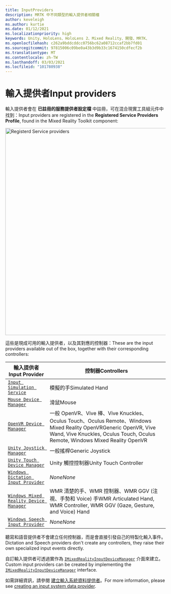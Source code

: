 ```yaml
---
title: InputProviders
description: MRTK 中不同類型的輸入提供者相關檔
author: keveleigh
ms.author: kurtie
ms.date: 01/12/2021
ms.localizationpriority: high
keywords: Unity、HoloLens、HoloLens 2、Mixed Reality、開發、MRTK、
ms.openlocfilehash: c262a9bddcddcc0756bc62a08712ccaf2bb7fd01
ms.sourcegitcommit: 97815006c09be0a43b3d9b33c1674150cdfecf2b
ms.translationtype: MT
ms.contentlocale: zh-TW
ms.lasthandoff: 03/03/2021
ms.locfileid: "101780938"
---
```

# <a name="input-providers"></a><span data-ttu-id="fe344-104">輸入提供者</span><span class="sxs-lookup"><span data-stu-id="fe344-104">Input providers</span></span>

<span data-ttu-id="fe344-105">輸入提供者會在 **已註冊的服務提供者設定檔** 中註冊，可在混合現實工具組元件中找到：</span><span class="sxs-lookup"><span data-stu-id="fe344-105">Input providers are registered in the **Registered Service Providers Profile**, found in the Mixed Reality Toolkit component:</span></span>

<img src="../Images/Input/RegisteredServiceProviders.PNG" width="650px" alt="Registerd Service providers" style="display:block;">

<span data-ttu-id="fe344-106">這些是現成可用的輸入提供者，以及其對應的控制器：</span><span class="sxs-lookup"><span data-stu-id="fe344-106">These are the input providers available out of the box, together with their corresponding controllers:</span></span>

| <span data-ttu-id="fe344-107">輸入提供者</span><span class="sxs-lookup"><span data-stu-id="fe344-107">Input Provider</span></span> | <span data-ttu-id="fe344-108">控制器</span><span class="sxs-lookup"><span data-stu-id="fe344-108">Controllers</span></span> |
| --- | --- |
| [`Input Simulation Service`](xref:Microsoft.MixedReality.Toolkit.Input.InputSimulationService) | <span data-ttu-id="fe344-109">模擬的手</span><span class="sxs-lookup"><span data-stu-id="fe344-109">Simulated Hand</span></span> |
| [`Mouse Device Manager`](xref:Microsoft.MixedReality.Toolkit.Input.UnityInput.MouseDeviceManager) | <span data-ttu-id="fe344-110">滑鼠</span><span class="sxs-lookup"><span data-stu-id="fe344-110">Mouse</span></span>  |
| [`OpenVR Device Manager`](xref:Microsoft.MixedReality.Toolkit.OpenVR.Input.OpenVRDeviceManager) | <span data-ttu-id="fe344-111">一般 OpenVR、Vive 棒、Vive Knuckles、Oculus Touch、Oculus Remote、Windows Mixed Reality OpenVR</span><span class="sxs-lookup"><span data-stu-id="fe344-111">Generic OpenVR, Vive Wand, Vive Knuckles, Oculus Touch, Oculus Remote, Windows Mixed Reality OpenVR</span></span>  |
| [`Unity Joystick Manager`](xref:Microsoft.MixedReality.Toolkit.Input.UnityInput.UnityJoystickManager) | <span data-ttu-id="fe344-112">一般搖桿</span><span class="sxs-lookup"><span data-stu-id="fe344-112">Generic Joystick</span></span>  |
| [`Unity Touch Device Manager`](xref:Microsoft.MixedReality.Toolkit.Input.UnityInput.UnityTouchDeviceManager) | <span data-ttu-id="fe344-113">Unity 觸控控制器</span><span class="sxs-lookup"><span data-stu-id="fe344-113">Unity Touch Controller</span></span>  |
| [`Windows Dictation Input Provider`](xref:Microsoft.MixedReality.Toolkit.Windows.Input.WindowsDictationInputProvider) | <span data-ttu-id="fe344-114">*None*</span><span class="sxs-lookup"><span data-stu-id="fe344-114">*None*</span></span>  |
| [`Windows Mixed Reality Device Manager`](xref:Microsoft.MixedReality.Toolkit.WindowsMixedReality.Input.WindowsMixedRealityDeviceManager) | <span data-ttu-id="fe344-115">WMR 清楚的手、WMR 控制器、WMR GGV (注視、手勢和 Voice) 手</span><span class="sxs-lookup"><span data-stu-id="fe344-115">WMR Articulated Hand, WMR Controller, WMR GGV (Gaze, Gesture, and Voice) Hand</span></span> |
| [`Windows Speech Input Provider`](xref:Microsoft.MixedReality.Toolkit.Windows.Input.WindowsSpeechInputProvider) | <span data-ttu-id="fe344-116">*None*</span><span class="sxs-lookup"><span data-stu-id="fe344-116">*None*</span></span> |

<span data-ttu-id="fe344-117">聽寫和語音提供者不會建立任何控制器，而是會直接引發自己的特製化輸入事件。</span><span class="sxs-lookup"><span data-stu-id="fe344-117">Dictation and Speech providers don't create any controllers, they raise their own specialized input events directly.</span></span>

<span data-ttu-id="fe344-118">自訂輸入提供者可透過實作為 [`IMixedRealityInputDeviceManager`](xref:Microsoft.MixedReality.Toolkit.Input.IMixedRealityInputDeviceManager) 介面來建立。</span><span class="sxs-lookup"><span data-stu-id="fe344-118">Custom input providers can be created by implementing the [`IMixedRealityInputDeviceManager`](xref:Microsoft.MixedReality.Toolkit.Input.IMixedRealityInputDeviceManager) interface.</span></span>

<span data-ttu-id="fe344-119">如需詳細資訊，請參閱 [建立輸入系統資料提供者](CreateDataProvider.md)。</span><span class="sxs-lookup"><span data-stu-id="fe344-119">For more information, please see [creating an input system data provider](CreateDataProvider.md).</span></span>

